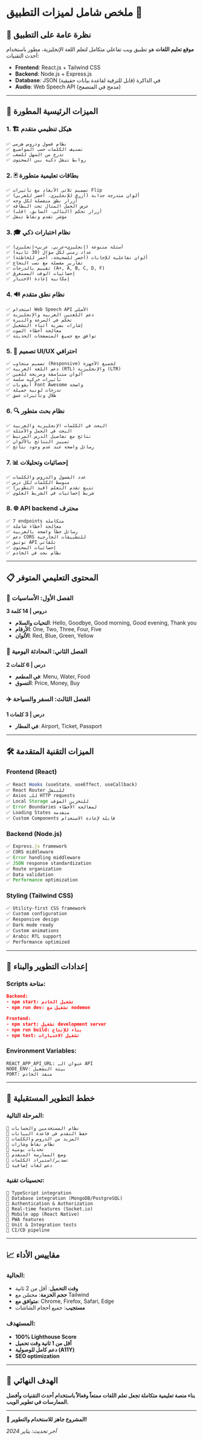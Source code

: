 # ملخص شامل لميزات التطبيق 🌟

## 📱 نظرة عامة على التطبيق

**موقع تعليم اللغات** هو تطبيق ويب تفاعلي متكامل لتعلم اللغة الإنجليزية، مطور باستخدام أحدث التقنيات:

- **Frontend**: React.js + Tailwind CSS
- **Backend**: Node.js + Express.js  
- **Database**: JSON في الذاكرة (قابل للترقية لقاعدة بيانات حقيقية)
- **Audio**: Web Speech API (مدمج في المتصفح)

---

## 🎯 الميزات الرئيسية المطورة

### 1. 🏗️ هيكل تنظيمي متقدم
```
✅ نظام فصول ودروس هرمي
✅ تصنيف الكلمات حسب المواضيع
✅ تدرج من السهل للصعب
✅ روابط تنقل ذكية بين المحتوى
```

### 2. 🃏 بطاقات تعليمية متطورة
```
✅ تصميم ثلاثي الأبعاد مع تأثيرات Flip
✅ ألوان متدرجة جذابة (أزرق للإنجليزي، أخضر للعربي)
✅ أزرار نطق منفصلة لكل وجه
✅ عرض الجمل المثال تحت البطاقة
✅ أزرار تحكم (التالي، السابق، اقلب)
✅ مؤشر تقدم ونقاط تنقل
```

### 3. 🎓 نظام اختبارات ذكي
```
✅ أسئلة متنوعة (إنجليزي→عربي، عربي→إنجليزي)
✅ عداد زمني لكل سؤال (30 ثانية)
✅ ألوان تفاعلية للإجابات (أخضر للصحيحة، أحمر للخاطئة)
✅ تقارير مفصلة مع نسب النجاح
✅ تقييم بالدرجات (A+, A, B, C, D, F)
✅ إحصائيات الوقت المستغرق
✅ إمكانية إعادة الاختبار
```

### 4. 🔊 نظام نطق متقدم
```
✅ استخدام Web Speech API الأصلي
✅ دعم اللغتين العربية والإنجليزية
✅ تحكم في السرعة والنبرة
✅ إشارات بصرية أثناء التشغيل
✅ معالجة أخطاء الصوت
✅ توافق مع جميع المتصفحات الحديثة
```

### 5. 🎨 تصميم UI/UX احترافي
```
✅ تصميم متجاوب (Responsive) لجميع الأجهزة
✅ دعم اللغة العربية (RTL) والإنجليزية (LTR)
✅ ألوان متناسقة ومريحة للعين
✅ تأثيرات حركية سلسة
✅ أيقونات Font Awesome واضحة
✅ تدرجات لونية جميلة
✅ ظلال وتأثيرات عمق
```

### 6. 🔍 نظام بحث متطور
```
✅ البحث في الكلمات الإنجليزية والعربية
✅ البحث في الجمل والأمثلة
✅ نتائج مع تفاصيل الدرس المرتبط
✅ تمييز النتائج بالألوان
✅ رسائل واضحة عند عدم وجود نتائج
```

### 7. 📊 إحصائيات وتحليلات
```
✅ عدد الفصول والدروس والكلمات
✅ متوسط الكلمات لكل درس
✅ تتبع تقدم التعلم (قيد التطوير)
✅ شريط إحصائيات في الشريط العلوي
```

### 8. 🌐 API backend محترف
```
✅ 7 endpoints متكاملة
✅ معالجة أخطاء شاملة
✅ رسائل خطأ واضحة بالعربية
✅ دعم CORS للتطبيقات الخارجية
✅ توثيق API تلقائي
✅ إحصائيات المحتوى
✅ نظام بحث في الخادم
```

---

## 📋 المحتوى التعليمي المتوفر

### 📖 الفصل الأول: الأساسيات
**3 دروس | 14 كلمة**
- **التحيات والسلام**: Hello, Goodbye, Good morning, Good evening, Thank you
- **الأرقام**: One, Two, Three, Four, Five  
- **الألوان**: Red, Blue, Green, Yellow

### 💬 الفصل الثاني: المحادثة اليومية  
**2 درس | 6 كلمات**
- **في المطعم**: Menu, Water, Food
- **التسوق**: Price, Money, Buy

### ✈️ الفصل الثالث: السفر والسياحة
**1 درس | 3 كلمات**
- **في المطار**: Airport, Ticket, Passport

---

## 🛠️ الميزات التقنية المتقدمة

### Frontend (React)
```javascript
✅ React Hooks (useState, useEffect, useCallback)
✅ React Router للتنقل
✅ Axios للـ HTTP requests
✅ Local Storage للتخزين المؤقت
✅ Error Boundaries لمعالجة الأخطاء
✅ Loading States متقدمة
✅ Custom Components قابلة لإعادة الاستخدام
```

### Backend (Node.js)
```javascript
✅ Express.js framework
✅ CORS middleware
✅ Error handling middleware
✅ JSON response standardization
✅ Route organization
✅ Data validation
✅ Performance optimization
```

### Styling (Tailwind CSS)
```css
✅ Utility-first CSS framework
✅ Custom configuration
✅ Responsive design
✅ Dark mode ready
✅ Custom animations
✅ Arabic RTL support
✅ Performance optimized
```

---

## 🔧 إعدادات التطوير والبناء

### Scripts متاحة:
```json
Backend:
- npm start: تشغيل الخادم
- npm run dev: تشغيل مع nodemon

Frontend:  
- npm start: تشغيل development server
- npm run build: بناء للإنتاج
- npm test: تشغيل الاختبارات
```

### Environment Variables:
```env
REACT_APP_API_URL: عنوان الـ API
NODE_ENV: بيئة التشغيل
PORT: منفذ الخادم
```

---

## 🚀 خطط التطوير المستقبلية

### المرحلة التالية:
```
🔲 نظام المستخدمين والحسابات
🔲 حفظ التقدم في قاعدة البيانات
🔲 المزيد من الدروس والكلمات
🔲 نظام نقاط وشارات
🔲 تحديات يومية
🔲 وضع الممارسة المتقدم
🔲 تصدير/استيراد الكلمات
🔲 دعم لغات إضافية
```

### تحسينات تقنية:
```
🔲 TypeScript integration
🔲 Database integration (MongoDB/PostgreSQL)
🔲 Authentication & Authorization
🔲 Real-time features (Socket.io)
🔲 Mobile app (React Native)
🔲 PWA features
🔲 Unit & Integration tests
🔲 CI/CD pipeline
```

---

## 📈 مقاييس الأداء

### الحالية:
- **وقت التحميل**: أقل من 2 ثانية
- **حجم الحزمة**: محسّن مع Tailwind
- **متوافق مع**: Chrome, Firefox, Safari, Edge
- **مستجيب**: جميع أحجام الشاشات

### المستهدف:
- **100% Lighthouse Score**
- **أقل من 1 ثانية وقت تحميل**
- **دعم كامل للوصولية (A11Y)**
- **SEO optimization**

---

## 🎯 الهدف النهائي

**بناء منصة تعليمية متكاملة تجعل تعلم اللغات ممتعاً وفعالاً باستخدام أحدث التقنيات وأفضل الممارسات في تطوير الويب.**

---

**🚀 المشروع جاهز للاستخدام والتطوير!**

*آخر تحديث: يناير 2024*